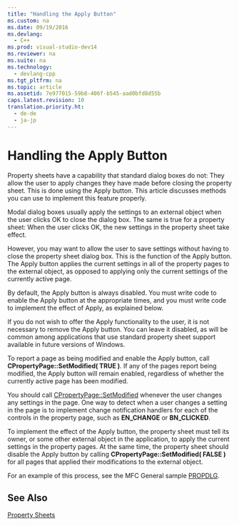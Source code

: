 ```yaml
---
title: "Handling the Apply Button"
ms.custom: na
ms.date: 09/19/2016
ms.devlang: 
  - C++
ms.prod: visual-studio-dev14
ms.reviewer: na
ms.suite: na
ms.technology: 
  - devlang-cpp
ms.tgt_pltfrm: na
ms.topic: article
ms.assetid: 7e977015-59b8-406f-b545-aad0bfd8d55b
caps.latest.revision: 10
translation.priority.ht: 
  - de-de
  - ja-jp
---
```

# Handling the Apply Button
Property sheets have a capability that standard dialog boxes do not: They allow the user to apply changes they have made before closing the property sheet. This is done using the Apply button. This article discusses methods you can use to implement this feature properly.  
  
 Modal dialog boxes usually apply the settings to an external object when the user clicks OK to close the dialog box. The same is true for a property sheet: When the user clicks OK, the new settings in the property sheet take effect.  
  
 However, you may want to allow the user to save settings without having to close the property sheet dialog box. This is the function of the Apply button. The Apply button applies the current settings in all of the property pages to the external object, as opposed to applying only the current settings of the currently active page.  
  
 By default, the Apply button is always disabled. You must write code to enable the Apply button at the appropriate times, and you must write code to implement the effect of Apply, as explained below.  
  
 If you do not wish to offer the Apply functionality to the user, it is not necessary to remove the Apply button. You can leave it disabled, as will be common among applications that use standard property sheet support available in future versions of Windows.  
  
 To report a page as being modified and enable the Apply button, call **CPropertyPage::SetModified( TRUE )**. If any of the pages report being modified, the Apply button will remain enabled, regardless of whether the currently active page has been modified.  
  
 You should call [CPropertyPage::SetModified](../vs140/CPropertyPage--SetModified.md) whenever the user changes any settings in the page. One way to detect when a user changes a setting in the page is to implement change notification handlers for each of the controls in the property page, such as **EN_CHANGE** or **BN_CLICKED**.  
  
 To implement the effect of the Apply button, the property sheet must tell its owner, or some other external object in the application, to apply the current settings in the property pages. At the same time, the property sheet should disable the Apply button by calling **CPropertyPage::SetModified( FALSE )** for all pages that applied their modifications to the external object.  
  
 For an example of this process, see the MFC General sample [PROPDLG](../vs140/Visual-C---Samples.md).  
  
## See Also  
 [Property Sheets](../vs140/Property-Sheets--MFC-.md)